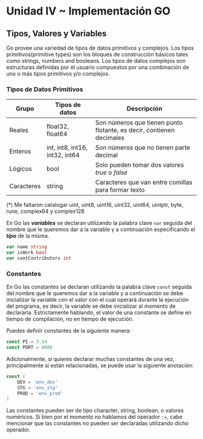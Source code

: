 # Unidad IV ~ Implementación GO

## Tipos, Valores y Variables

Go provee una variedad de tipos de datos primitivos y complejos. Los tipos primitivos(primitive types) son los bloques de construcción básicos tales como strings, numbers and booleans. Los tipos de datos complejos son estructuras definidas por el usuario compuestos por una combinación de uno o más tipos primitivos y/o complejos.

### Tipos de Datos Primitivos

| Grupo | Tipos de datos | Descripción |
| ----------- | ----------- | ----------- |
| Reales | float32, float64 | Son números que tienen punto flotante, es decir, contienen decimales |
| Enteros | int, int8, int16, int32, int64 | Son números que no tienen parte decimal |
| Lógicos | bool | Solo pueden tomar dos valores *true* o *false* |
| Caracteres | string | Caracteres que van entre comillas para formar texto |

(*) Me faltaron catalogar uint, uint8, uint16, uint32, uint64, uintptr, byte, rune, complex64 y complex128


En Go las ***variables*** se declaran utilizando la palabra clave `var` seguida del nombre que le queremos dar a la variable y a continuación especificando el ***tipo*** de la misma.

```go
var name string
var isWork bool
var cantContributors int
```

### Constantes

En Go las constantes se declaran utilizando la palabra clave `const` seguida del nombre que le queremos dar a la variable y a continuación se debe inicializar la variable con el valor con el cual operará durante la ejecución del programa, es decir, la variable se debe inicializar al momento de declararla. Estrictamente hablando, el valor de una constante se define en tiempo de compilación, no en tiempo de ejecución.

Puedes definir constantes de la siguiente manera:

```go
const PI = 3.14
const PORT = 8080
```

Adicionalmente, si quieres declarar muchas constantes de una vez, principalmente si están relacionadas, se puede usar la siguiente anotación:

```go
const (
    DEV = 'env_dev'
    STG = 'env_stg'
    PROD = 'env_prod'
)
```

Las constantes pueden ser de tipo character, string, boolean, o valores numéricos. Si bien por el momento no hablamos del operador `:=`, cabe mencionar que las constantes no pueden ser declaradas utilizando dicho operador.